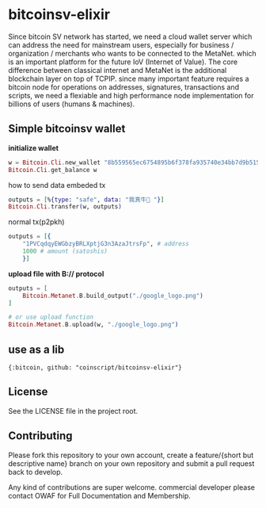 # bitcoinsv-elixir

Since bitcoin SV network has started, we need a cloud wallet server which can address the need for mainstream users, especially for business / organization / merchants who wants to be connected to the MetaNet. which is an important platform for the future
IoV (Internet of Value). The core difference between classical internet and MetaNet is the additional blockchain layer on top of TCPIP. since many important feature requires a bitcoin node for operations on addresses, signatures, transactions and scripts,
we need a flexiable and high performance node implementation for billions of users (humans & machines).

## Simple bitcoinsv wallet

**initialize wallet**
```ex
w = Bitcoin.Cli.new_wallet "8b559565ec6754895b6f378fa935740e34bb7d9b515ade65c6dc06081e3b63c7" # private key only for testing
Bitcoin.Cli.get_balance w
```

how to send data embeded tx
```ex
outputs = [%{type: "safe", data: "我真牛🍺 "}]
Bitcoin.Cli.transfer(w, outputs)
```

normal tx(p2pkh)
```ex
outputs = [{
    "1PVCqdqyEWGbzyBRLXptjG3n3AzaJtrsFp", # address
    1000 # amount (satoshis)
    }]
```

**upload file with B:// protocol**
```ex
outputs = [
    Bitcoin.Metanet.B.build_output("./google_logo.png")
]

# or use upload function
Bitcoin.Metanet.B.upload(w, "./google_logo.png")
```

## use as a lib

```
{:bitcoin, github: "coinscript/bitcoinsv-elixir"}
```

## License

See the LICENSE file in the project root.

## Contributing

Please fork this repository to your own account, create a feature/{short but descriptive name} branch on your own repository and submit a pull request back to develop.

Any kind of contributions are super welcome. commercial developer please contact OWAF for Full Documentation and Membership.


